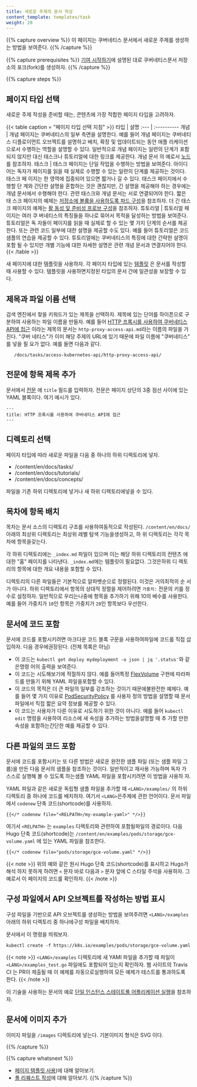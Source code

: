 ```yaml
---
title: 새로운 주제의 문서 작성
content_template: templates/task
weight: 20
---
```


{{% capture overview %}} 이 페이지는 쿠버네티스 문서에서 새로운 주제를 생성하는
방법을 보여준다. {{% /capture %}}

{{% capture prerequisites %}} [기여 시작하기](/docs/contribute/start/)에 설명된
대로 쿠버네티스문서 저장소의 포크(fork)를 생성하자. {{% /capture %}}

{{% capture steps %}}

## 페이지 타입 선택

새로운 주제 작성을 준비할 때는, 콘텐츠에 가장 적합한 페이지 타입을 고려하자.

{{< table caption = "페이지 타입 선택 지침" >}} 타입 | 설명 :--- | :----------
개념 | 개념 페이지는 쿠버네티스의 일부 측면을 설명한다. 예를 들어 개념 페이지는
쿠버네티스 디플로이먼트 오브젝트를 설명하고 배치, 확장 및 업데이트되는 동안 애플
리케이션으로서 수행하는 역할을 설명할 수 있다. 일반적으로 개념 페이지는 일련의
단계가 포함되지 않지만 대신 태스크나 튜토리얼에 대한 링크를 제공한다. 개념 문서
의 예로서 <a href="/ko/docs/concepts/architecture/nodes/">노드</a>를 참조하자.
태스크 | 태스크 페이지는 단일 작업을 수행하는 방법을 보여준다. 아이디어는 독자가
페이지를 읽을 때 실제로 수행할 수 있는 일련의 단계를 제공하는 것이다. 태스크 페
이지는 한 영역에 집중되어 있으면 짧거나 길 수 있다. 태스크 페이지에서 수행할 단
계와 간단한 설명을 혼합하는 것은 괜찮지만, 긴 설명을 제공해야 하는 경우에는 개념
문서에서 수행해야 한다. 관련 태스크와 개념 문서는 서로 연결되어야 한다. 짧은 태
스크 페이지의 예제는
<a href="/docs/tasks/configure-pod-container/configure-volume-storage/">저장소에
볼륨을 사용하도록 파드 구성</a>을 참조하자. 더 긴 태스크 페이지의 예제는
<a href="/docs/tasks/configure-pod-container/configure-liveness-readiness-probes/">활
동성 및 준비성 프로브 구성</a>을 참조하자. 튜토리얼 | 튜토리얼 페이지는 여러 쿠
버네티스의 특징들을 하나로 묶어서 목적을 달성하는 방법을 보여준다. 튜토리얼은 독
자들이 페이지를 읽을 때 실제로 할 수 있는 몇 가지 단계의 순서를 제공한다. 또는
관련 코드 일부에 대한 설명을 제공할 수도 있다. 예를 들어 튜토리얼은 코드 샘플의
연습을 제공할 수 있다. 튜토리얼에는 쿠버네티스의 특징에 대한 간략한 설명이 포함
될 수 있지만 개별 기능에 대한 자세한 설명은 관련 개념 문서과 연결지어야 한다.
{{< /table >}}

새 페이지에 대한 템플릿을 사용하자. 각 페이지 타입에 있는
[템플릿](/docs/contribute/style/page-templates/) 은 문서를 작성할 때 사용할 수
있다. 템플릿을 사용하면지정된 타입의 문서 간에 일관성을 보장할 수 있다.

## 제목과 파일 이름 선택

검색 엔진에서 찾을 키워드가 있는 제목을 선택하자. 제목에 있는 단어를 하이픈으로
구분하여 사용하는 파일 이름을 만들자. 예를 들어
[HTTP 프록시를 사용하여 쿠버네티스 API에 접근](/docs/tasks/access-kubernetes-api/http-proxy-access-api/)
이라는 제목의 문서는 `http-proxy-access-api.md`라는 이름의 파일을 가진다. "쿠버
네티스"가 이미 해당 주제의 URL에 있기 때문에 파일 이름에 "쿠버네티스" 를 넣을 필
요가 없다. 예를 들면 다음과 같다.

       /docs/tasks/access-kubernetes-api/http-proxy-access-api/

## 전문에 항목 제목 추가

문서에서 [전문](https://gohugo.io/content-management/front-matter/) 에 `title`
필드를 입력하자. 전문은 페이지 상단의 3중 점선 사이에 있는 YAML 블록이다. 여기
예시가 있다.

    ---
    title: HTTP 프록시를 사용하여 쿠버네티스 API에 접근
    ---

## 디렉토리 선택

페이지 타입에 따라 새로운 파일을 다음 중 하나의 하위 디렉토리에 넣자.

- /content/en/docs/tasks/
- /content/en/docs/tutorials/
- /content/en/docs/concepts/

파일을 기존 하위 디렉토리에 넣거나 새 하위 디렉토리에넣을 수 있다.

## 목차에 항목 배치

목차는 문서 소스의 디렉토리 구조를 사용하여동적으로 작성된다.
`/content/en/docs/` 아래의 최상위 디렉토리는 최상위 레벨 탐색 기능을생성하고, 하
위 디렉토리는 각각 목차에 항목을갖는다.

각 하위 디렉토리에는 `_index.md` 파일이 있으며 이는 해당 하위 디렉토리의 컨텐츠
에 대한 "홈" 페이지를 나타낸다. `_index.md`에는 템플릿이 필요없다. 그것은하위 디
렉토리의 항목에 대한 개요 내용을 포함할 수 있다.

디렉토리의 다른 파일들은 기본적으로 알파벳순으로 정렬된다. 이것은 거의최적의 순
서가 아니다. 하위 디렉토리에서 항목의 상대적 정렬을 제어하려면 `가중치:` 전문의
키를 정수로 설정하자. 일반적으로 우리는나중에 항목을 추가하기 위해 10의 배수를
사용한다. 예를 들어 가중치가 `10`인 항목은 가중치가 `20`인 항목보다 우선한다.

## 문서에 코드 포함

문서에 코드를 포함시키려면 마크다운 코드 블록 구문을 사용하여파일에 코드를 직접
삽입하자. 다음 경우에권장된다. (전체 목록은 아님)

- 이 코드는 `kubectl get deploy mydeployment -o json | jq '.status'`와 같은명령
  어의 출력을 보여준다.
- 이 코드는 시도해보기에 적절하지 않다. 예를 들어특정
  [FlexVolume](/ko/docs/concepts/storage/volumes#flexvolume) 구현에 따라파드를
  만들기 위해 YAML 파일을포함할 수 있다.
- 이 코드의 목적은 더 큰 파일의 일부를 강조하는 것이기 때문에불완전한 예제다. 예
  를 들어 몇 가지 이유로
  [PodSecurityPolicy](/docs/tasks/administer-cluster/sysctl-cluster/#podsecuritypolicy)
  를 사용자 정의 방법을 설명할 때 문서 파일에서 직접 짧은 요약 정보를 제공할 수
  있다.
- 이 코드는 사용자가 다른 이유로 시도하기 위한 것이 아니다. 예를 들어
  `kubectl edit` 명령을 사용하여 리소스에 새 속성을 추가하는 방법을설명할 때 추
  가할 만한 속성을 포함하는간단한 예를 제공할 수 있다.

## 다른 파일의 코드 포함

문서에 코드를 포함시키는 또 다른 방법은 새로운 완전한 샘플 파일 (또는 샘플 파일
그룹)을 만든 다음 문서의 샘플을 참조하는 것이다. 일반적이고 재사용 가능하며 독자
가 스스로 실행해 볼 수 있도록 하는샘플 YAML 파일을 포함시키려면 이 방법을 사용하
자.

YAML 파일과 같은 새로운 독립형 샘플 파일을 추가할 때 `<LANG>/examples/` 의 하위
디렉토리 중 하나에 코드를 배치하자. 여기서 `<LANG>`은주제에 관한 언어이다. 문서
파일에서 `codenew` 단축 코드(shortcode)를 사용하자.

```none
{{</* codenew file="<RELPATH>/my-example-yaml>" */>}}
```

여기서 `<RELPATH>` 는 `examples` 디렉토리와 관련하여 포함될파일의 경로이다. 다음
Hugo 단축 코드(shortcode)는 `/content/en/examples/pods/storage/gce-volume.yaml`
에 있는 YAML 파일을 참조한다.

```none
{{</* codenew file="pods/storage/gce-volume.yaml" */>}}
```

{{< note >}} 위의 예와 같은 원시 Hugo 단축 코드(shortcode)를 표시하고 Hugo가해석
하지 못하게 하려면 `<` 문자 바로 다음과 `>` 문자 앞에 C 스타일 주석을 사용하자.
그 예로서 이 페이지의 코드를 확인하자. {{< /note >}}

## 구성 파일에서 API 오브젝트를 작성하는 방법 표시

구성 파일을 기반으로 API 오브젝트를 생성하는 방법을 보여주려면 `<LANG>/examples`
아래의 하위 디렉토리 중 하나에구성 파일을 배치하자.

문서에서 이 명령을 띄워보자.

```
kubectl create -f https://k8s.io/examples/pods/storage/gce-volume.yaml
```

{{< note >}} `<LANG>/examples` 디렉토리에 새 YAMl 파일을 추가할 때 파일이
`<LANG>/examples_test.go` 파일에도 포함되어 있는지 확인하자. 웹 사이트의 Travis
CI 는 PR이 제출될 때 이 예제를 자동으로실행하여 모든 예제가 테스트를 통과하도록
한다. {{< /note >}}

이 기술을 사용하는 문서의 예로
[단일 인스턴스 스테이트풀 어플리케이션 실행](/docs/tutorials/stateful-application/run-stateful-application/)을
참조하자.

## 문서에 이미지 추가

이미지 파일을 `/images` 디렉토리에 넣는다. 기본이미지 형식은 SVG 이다.

{{% /capture %}}

{{% capture whatsnext %}}

- [페이지 템플릿 사용](/docs/contribute/page-templates/))에 대해 알아보기.
- [풀 리퀘스트 작성](/docs/contribute/new-content/open-a-pr/)에 대해 알아보기.
  {{% /capture %}}
